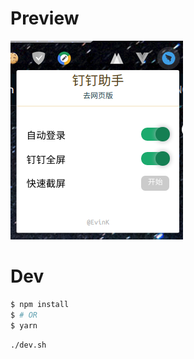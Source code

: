 # Preview

![ding-talk-assisstant](./resource/imgs/ding-talk-glance.png)

# Dev
```sh
$ npm install 
$ # OR
$ yarn
```

```sh
./dev.sh
```

